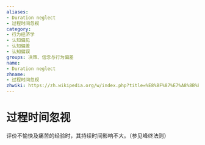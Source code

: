 ```yaml
---
aliases:
- Duration neglect
- 过程时间忽视
category:
- 行为经济学
- 认知偏见
- 认知偏差
- 认知偏误
groups: 决策、信念与行为偏差
name:
- Duration neglect
zhname:
- 过程时间忽视
zhwiki: https://zh.wikipedia.org/w/index.php?title=%E8%BF%87%E7%A8%8B%E6%97%B6%E9%97%B4%E5%BF%BD%E8%A7%86&action=edit&redlink=1
---
```


# 过程时间忽视

评价不愉快及痛苦的经验时，其持续时间影响不大。（参见峰终法则）
